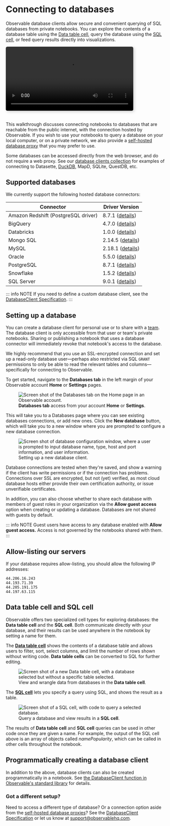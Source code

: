 # Connecting to databases
<PricingBadge level="pro" />

Observable database clients allow secure and convenient querying of SQL databases from private notebooks. You can explore the contents of a database table using the [Data table cell](/cells/data-table), query the database using the [SQL cell](/cells/sql), or feed query results directly into visualizations.

  <video
    style="width: 100%; border-radius: 5px; box-shadow: 3px 3px 10px #ccc;margin-bottom:20px;max-width:80%;"
    src="./assets/db-access-query.mp4" alt="Video showing an interactive SQL query connected to a text input. The user types different names into a text box, and the query results are automatically updated."
    autoplay loop playsinline controls = "false">
  </video>

This walkthrough discusses connecting notebooks to databases that are reachable from the public internet, with the connection hosted by Observable. If you wish to use your notebooks to query a database on your local computer, or on a private network, we also provide a [self-hosted database proxy](https://observablehq.com/@observablehq/self-hosted-database-proxies) that you may prefer to use.

Some databases can be accessed directly from the web browser, and do not require a web proxy. See our [database clients collection](https://observablehq.com/collection/@observablehq/database-clients) for examples of connecting to Datasette, [DuckDB](https://observablehq.com/@observablehq/duckdb?collection=@observablehq/database-clients), MapD, SQLite, QuestDB, etc.

## Supported databases

We currently support the following hosted database connectors: 

| Connector | Driver Version | 
| --- | --- |
| Amazon Redshift (PostgreSQL driver) | 8.7.1 ([details](https://node-postgres.com/announcements)) |
| BigQuery | 4.7.0 ([details](https://www.npmjs.com/package/@google-cloud/bigquery)) |
| Databricks | 1.0.0 ([details](https://github.com/databricks/databricks-sql-nodejs/blob/main/CHANGELOG.md)) |
| Mongo SQL | 2.14.5 ([details](https://www.mongodb.com/docs/bi-connector/current/release-notes/))
| MySQL | 2.18.1 ([details](https://github.com/mysqljs/mysql))|
| Oracle | 5.5.0 ([details](https://node-oracledb.readthedocs.io/en/latest/release_notes.html))
| PostgreSQL | 8.7.1 ([details](https://node-postgres.com/announcements)) |
| Snowflake | 1.5.2 ([details](https://github.com/snowflakedb/snowflake-connector-nodejs/releases)) |
| SQL Server  | 9.0.1 ([details](https://github.com/tediousjs/node-mssql/blob/master/CHANGELOG.txt))  |

::: info NOTE
If you need to define a custom database client, see the [DatabaseClient Specification](https://observablehq.com/@observablehq/database-client-specification).
:::

## Setting up a database

You can create a database client for personal use or to share with a [team](https://observablehq.com/@observablehq/team-creation-and-administration). The database client is only accessible from that user or team's private notebooks. Sharing or publishing a notebook that uses a database connector will immediately revoke that notebook's access to the database.

We highly recommend that you use an SSL-encrypted connection and set up a read-only database user—perhaps also restricted via SQL `GRANT` permissions to only be able to read the relevant tables and columns—specifically for connecting to Observable.

To get started, navigate to the **Databases tab** in the left margin of your Observable account **Home** or **Settings** pages.

<figure>
  <img
    class="screenshot w-40"
    src="./assets/databases-tab.png" alt="Screen shot of the Databases tab on the Home page in an Observable account."
  />
  <figcaption><b>Databases tab</b> access from your account <b>Home</b> or <b>Settings</b>.</figcaption>
</figure>

This will take you to a Databases page where you can see existing databases connections, or add new ones. Click the <b>New database</b> button, which will take you to a new window where you are prompted to configure a new database connection. 

<figure>
  <img
    class="screenshot w-60"
    src="./assets/db-setup.png" alt="Screen shot of database configuration window, where a user is prompted to input database name, type, host and port information, and user information."
  />
  <figcaption>Setting up a new database client.</figcaption>
</figure>

Database connections are tested when they're saved, and show a warning if the client has write permissions or if the connection has problems. Connections over SSL are encrypted, but not (yet) verified, as most cloud database hosts either provide their own certification authority, or issue unverifiable certificates.

In addition, you can also choose whether to share each database with members of guest roles in your organization via the __Allow guest access__ option when creating or updating a database. Databases are not shared with guests by default.

::: info NOTE
Guest users have access to any database enabled with <b>Allow guest access.</b> Access is not governed by the notebooks shared with them.
:::

## Allow-listing our servers

If your database requires allow-listing, you should allow the following IP addresses:

```
44.206.16.243
44.193.71.39
44.205.191.175
44.197.63.115
```

## Data table cell and SQL cell

Observable offers two specialized cell types for exploring databases: the **Data table cell** and the **SQL cell**. Both communicate directly with your database, and their results can be used anywhere in the notebook by setting a name for them. 

The [**Data table cell**](https://observablehq.com/@observablehq/data-table-cell?collection=@observablehq/getting-data-in-and-out) shows the contents of a database table and allows users to filter, sort, select columns, and limit the number of rows shown without writing code. **Data table cells** can be converted to SQL for further editing.

<figure>
  <img
    class="screenshot w-80"
    src="./assets/dtc-database.png" alt="Screen shot of a new Data table cell, with a database selected but without a specific table selected."
  />
  <figcaption>View and wrangle data from databases in the <b>Data table cell</b>.</figcaption>
</figure>


The [**SQL cell**](https://observablehq.com/@observablehq/sql-cell?collection=@observablehq/getting-data-in-and-out) lets you specify a query using SQL, and shows the result as a table.

<figure>
  <img
    class="screenshot w-80"
    src="./assets/sql-database.png" alt="Screen shot of a SQL cell, with code to query a selected database."
  />
  <figcaption>Query a database and view results in a <b>SQL cell</b>.</figcaption>
</figure>

The results of **Data table cell** and **SQL cell** queries can be used in other code once they are given a name. For example, the output of the SQL cell above is an array of objects called *namePopularity*, which can be called in other cells throughout the notebook.

## Programmatically creating a database client

In addition to the above, database clients can also be created programmatically in a notebook. See [the DatabaseClient function in Observable's standard library](https://observablehq.com/@observablehq/stdlib#databaseClientSection) for details.

### Got a different setup?

Need to access a different type of database? Or a connection option aside from the [self-hosted database proxies](https://observablehq.com/@observablehq/self-hosted-database-proxies)? See the [DatabaseClient Specification](https://observablehq.com/@observablehq/database-client-specification) or let us know at support@observablehq.com.